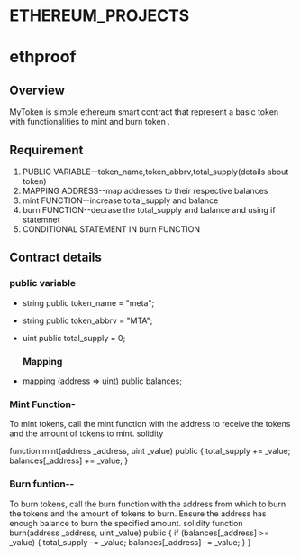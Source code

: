 # ETHEREUM_PROJECTS

# ethproof
## Overview
MyToken is simple ethereum smart contract that represent a basic token with functionalities to mint and burn token .
## Requirement
1. PUBLIC VARIABLE--token_name,token_abbrv,total_supply(details about token)
2. MAPPING ADDRESS--map addresses to their respective balances 
3. mint FUNCTION--increase toltal_supply and balance 
4. burn FUNCTION--decrase the total_supply and balance and using if statemnet 
5. CONDITIONAL STATEMENT IN burn FUNCTION
   
## Contract details 

### public variable 
- string public token_name = "meta";
- string public token_abbrv = "MTA";
- uint public total_supply = 0;

  ### Mapping

- mapping (address => uint) public balances;

### Mint Function-
To mint tokens, call the mint function with the address to receive the tokens and the amount of tokens to mint.
solidity

function mint(address _address, uint _value) public {
    total_supply += _value;
    balances[_address] += _value;
}


### Burn funtion--
To burn tokens, call the burn function with the address from which to burn the tokens and the amount of tokens to burn. Ensure the address has enough balance to burn the specified amount.
solidity
function burn(address _address, uint _value) public {
    if (balances[_address] >= _value) {
        total_supply -= _value;
        balances[_address] -= _value;
    }
}
